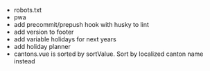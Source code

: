 - robots.txt
- pwa
- add precommit/prepush hook with husky to lint
- add version to footer
- add variable holidays for next years
- add holiday planner
- cantons.vue is sorted by sortValue. Sort by localized canton name instead
